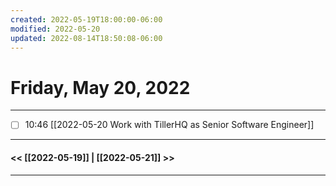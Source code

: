 ```yaml
---
created: 2022-05-19T18:00:00-06:00
modified: 2022-05-20
updated: 2022-08-14T18:50:08-06:00
---
```

# Friday, May 20, 2022
---


- [ ] 10:46 [[2022-05-20 Work with TillerHQ as Senior Software Engineer]]



---
#### << [[2022-05-19]] | [[2022-05-21]] >>
---

